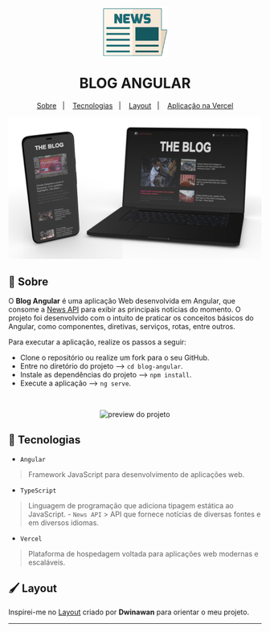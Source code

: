 <h1 align="center">
  <p><img alt="Icone do Blog" src="./.github/news-icon.png" height="100px" /></p>
  <span>BLOG ANGULAR</span>
</h1>

<p align="center">
  <a href="#bookmark-sobre">Sobre</a>&nbsp;&nbsp;&nbsp;|&nbsp;&nbsp;&nbsp;
  <a href="#rocket-tecnologias">Tecnologias</a>&nbsp;&nbsp;&nbsp;|&nbsp;&nbsp;&nbsp;
  <a href="#paintbrush-layout">Layout</a>&nbsp;&nbsp;&nbsp;|&nbsp;&nbsp;&nbsp;
  <a href="https://blog-angular-andre-horman.vercel.app/" target="_blank">Aplicação na Vercel</a>
</p>

<p align="center">
  <img alt="design do projeto" width="650px" src="./.github/mockup.png" />
<p>

## :bookmark: Sobre

O **Blog Angular** é uma aplicação Web desenvolvida em Angular, que consome a [News API](https://newsapi.org/) para exibir as principais notícias do momento. O projeto foi desenvolvido com o intuito de praticar os conceitos básicos do Angular, como componentes, diretivas, serviços, rotas, entre outros.

Para executar a aplicação, realize os passos a seguir:

* Clone o repositório ou realize um fork para o seu GitHub.
* Entre no diretório do projeto --> `cd blog-angular`.
* Instale as dependências do projeto --> `npm install`.
* Execute a aplicação --> `ng serve`.

<br />
<p align="center">
  <img alt="preview do projeto" width="650px" src="./.github/the-blog.gif" />
<p>

## :rocket: Tecnologias

  - `Angular`
  > Framework JavaScript para desenvolvimento de aplicações web.
  - `TypeScript`
  > Linguagem de programação que adiciona tipagem estática ao JavaScript.
	- `News API`
	> API que fornece notícias de diversas fontes e em diversos idiomas.
  - `Vercel`
  > Plataforma de hospedagem voltada para aplicações web modernas e escaláveis.

## :paintbrush: Layout

Inspirei-me no [Layout](https://dribbble.com/shots/18089191-Blog-Layout?utm_source=Clipboard_Shot&utm_campaign=dwinawan&utm_content=Blog%20Layout&utm_medium=Social_Share&utm_source=Clipboard_Shot&utm_campaign=dwinawan&utm_content=Blog%20Layout&utm_medium=Social_Share) criado por **Dwinawan** para orientar o meu projeto.

---
